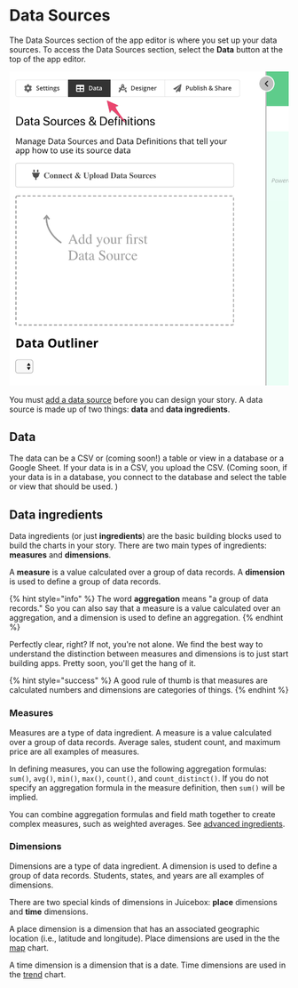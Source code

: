 # Data Sources

The Data Sources section of the app editor is where you set up your data sources. To access the Data Sources section, select the **Data** button at the top of the app editor. 

![Select Data to access Data Sources section](../../.gitbook/assets/image%20%2821%29.png)

You must [add a data source](add-a-data-source.md) before you can design your story. A data source is made up of two things:  **data** and **data ingredients**.

## Data

The data can be a CSV or \(coming soon!\) a table or view in a database or a Google Sheet. If your data is in a CSV, you upload the CSV. \(Coming soon, if your data is in a database, you connect to the database and select the table or view that should be used. \)

## Data ingredients

Data ingredients \(or just **ingredients**\) are the basic building blocks used to build the charts in your story. There are two main types of ingredients: **measures** and **dimensions**. 

A **measure** is a value calculated over a group of data records. A **dimension** is used to define a group of data records.

{% hint style="info" %}
The word **aggregation** means "a group of data records." So you can also say that a measure is a value calculated over an aggregation, and a dimension is used to define an aggregation. 
{% endhint %}

Perfectly clear, right? If not, you're not alone. We find the best way to understand the distinction between measures and dimensions is to just start building apps. Pretty soon, you'll get the hang of it. 

{% hint style="success" %}
A good rule of thumb is that measures are calculated numbers and dimensions are categories of things. 
{% endhint %}

### Measures

Measures are a type of data ingredient. A measure is a value calculated over a group of data records. Average sales, student count, and maximum price are all examples of measures. 

In defining measures, you can use the following aggregation formulas: `sum()`, `avg()`, `min()`, `max()`, `count()`, and `count_distinct()`. If you do not specify an aggregation formula in the measure definition, then `sum()` will be implied.

You can combine aggregation formulas and field math together to create complex measures, such as weighted averages. See [advanced ingredients](defining-ingredients/#advanced-ingredients).

### Dimensions

Dimensions are a type of data ingredient. A dimension is used to define a group of data records. Students, states, and years are all examples of dimensions.

There are two special kinds of dimensions in Juicebox: **place** dimensions and **time** dimensions. 

A place dimension is a dimension that has an associated geographic location \(i.e., latitude and longitude\). Place dimensions are used in the the [map](../story-designer/charts/map.md) chart. 

A time dimension is a dimension that is a date. Time dimensions are used in the [trend](../story-designer/charts/trend.md) chart. 

